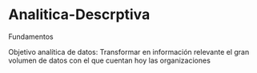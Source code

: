 # Analitica-Descrptiva
Fundamentos

Objetivo analítica de datos:
Transformar en información relevante el gran volumen de datos con el que cuentan hoy las organizaciones
